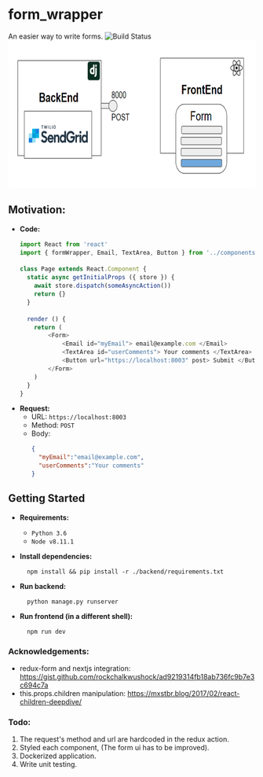 # form_wrapper 
An easier way to write forms. 
![Build Status](https://travis-ci.org/Xfennec/progress.svg?branch=master)
  <img src="./RnD/phase_1.png" width="600 px" height="300 px"/>
## Motivation:
- **Code:**
  ```javascript
  import React from 'react'
  import { formWrapper, Email, TextArea, Button } from '../components/basics'

  class Page extends React.Component {
    static async getInitialProps ({ store }) {
      await store.dispatch(someAsyncAction())
      return {}
    }

    render () {
      return (
          <Form>
              <Email id="myEmail"> email@example.com </Email>
              <TextArea id="userComments"> Your comments </TextArea>
              <Button url="https://localhost:8003" post> Submit </Button>
          </Form>
      )
    }
  }
  ```
- **Request:**
  - URL: `https://localhost:8003`
  - Method: `POST`
  - Body: 
      ```json
      {
        "myEmail":"email@example.com",
        "userComments":"Your comments"
      }
      ```

## Getting Started

- **Requirements:**
  - `Python 3.6`
  - `Node v8.11.1`

- **Install dependencies:**
  ```
    npm install && pip install -r ./backend/requirements.txt
  ```
- **Run backend:**
  ```
    python manage.py runserver
  ```
- **Run frontend (in a different shell):**
  ```
    npm run dev
  ```

### Acknowledgements:
- redux-form and nextjs integration:
    https://gist.github.com/rockchalkwushock/ad9219314fb18ab736fc9b7e3c694c7a
- this.props.children manipulation:
    https://mxstbr.blog/2017/02/react-children-deepdive/

### Todo:
1) The request's method and url are hardcoded in the redux action.
2) Styled each component, (The form ui has to be improved).
3) Dockerized application.
4) Write unit testing.